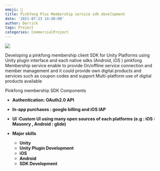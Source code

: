 ```yaml
---
emoji: 🥇
title: Pinkfong Plus Membership service sdk development
date: '2021-07-23 14:40:00'
author: Derrick
tags: Project
categories: CommercialProject
---
```


![](https://www.pinkfong.com/pinkfong-plus/assets/img/01_main_en.png)


  Developing a pinkfong membership client SDK for Unity Platforms using Unity plugin interface and each native sdks (Android, iOS )
pinkfong Membership service enable to provide On/offline service connection and member management and it could provide own digital products and services such as coupon codes and support Multi-platform use of digital products available

Pinkfong membership SDK Components

- **Authentication: OAuth2.0 API**
- **In-app purchases : google billing and iOS IAP**
- **UI :Custom UI using many open sources of each platforms (e.g : iOS : Masonry , Android : glide)**

- **Major skills**
  - **Unity**
  - **Unity Plugin Development**
  - **iOS**
  - **Android**
  - **SDK Development**
